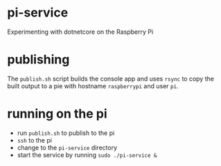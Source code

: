 # pi-service
Experimenting with dotnetcore on the Raspberry Pi

# publishing
The `publish.sh` script builds the console app and uses `rsync` to copy the built output to a pie with hostname `raspberrypi` and user `pi`.

# running on the pi
* run `publish.sh` to publish to the pi
* `ssh` to the pi
* change to the `pi-service` directory
* start the service by running `sudo ./pi-service &`
